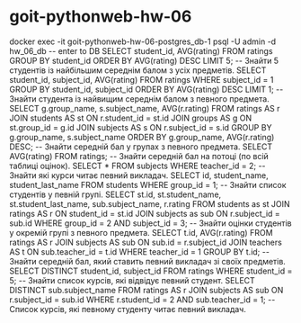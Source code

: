 # goit-pythonweb-hw-06
docker exec -it goit-pythonweb-hw-06-postgres_db-1 psql -U admin -d hw_06_db  -- enter to DB
SELECT student_id, AVG(rating) FROM ratings GROUP BY student_id ORDER BY AVG(rating) DESC LIMIT 5;  -- Знайти 5 студентів із найбільшим середнім балом з усіх предметів.
SELECT student_id, subject_id, AVG(rating) FROM ratings WHERE subject_id = 1 GROUP BY student_id, subject_id ORDER BY AVG(rating) DESC LIMIT 1;  -- Знайти студента із найвищим середнім балом з певного предмета.
SELECT
    g.group_name,
    s.subject_name,
    AVG(r.rating)
FROM
    ratings AS r
JOIN
    students AS st ON r.student_id = st.id
JOIN
    groups AS g ON st.group_id = g.id
JOIN
    subjects AS s ON r.subject_id = s.id
GROUP BY
    g.group_name,
    s.subject_name
ORDER BY
    g.group_name,
    AVG(r.rating) DESC;  -- Знайти середній бал у групах з певного предмета.
SELECT AVG(rating) FROM ratings;  -- Знайти середній бал на потоці (по всій таблиці оцінок).
SELECT * FROM subjects WHERE teacher_id = 2;  -- Знайти які курси читає певний викладач.
SELECT id, student_name, student_last_name FROM students WHERE group_id = 1;  -- Знайти список студентів у певній групі.
SELECT st.id, st.student_name, st.student_last_name, sub.subject_name, r.rating FROM students as st JOIN ratings AS r ON student_id = st.id JOIN subjects as sub ON r.subject_id = sub.id WHERE group_id = 2 AND subject_id = 3;  -- Знайти оцінки студентів у окремій групі з певного предмета.
SELECT t.id, AVG(r.rating) FROM ratings AS r JOIN subjects AS sub ON sub.id = r.subject_id JOIN teachers AS t ON sub.teacher_id = t.id WHERE teacher_id = 1 GROUP BY t.id;  -- Знайти середній бал, який ставить певний викладач зі своїх предметів.
SELECT DISTINCT student_id, subject_id FROM ratings WHERE student_id = 5;  -- Знайти список курсів, які відвідує певний студент.
SELECT DISTINCT sub.subject_name FROM ratings AS r JOIN subjects AS sub ON r.subject_id = sub.id WHERE r.student_id = 2 AND sub.teacher_id = 1;  -- Список курсів, які певному студенту читає певний викладач.